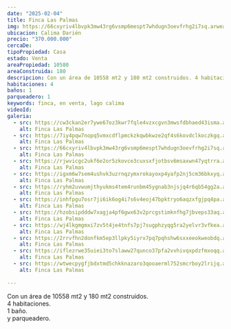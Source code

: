 ```yaml
---
date: "2025-02-04"
title: Finca Las Palmas
img: https://66cxyriv4lbvpk3mw43rg6vsmp6mespt7whdugn3oevfrhg2i7sq.arweave.net/94V8RRXiw1erbLc3E3qyY_zCSfP9jjoZu3EqWJzaR-U
ubicacion: Calima Darién
precio: "370.000.000"
cercaDe:
tipoPropiedad: Casa
estado: Venta
areaPropiedad: 10580
areaConstruida: 180
descripcion: Con un área de 10558 mt2 y 180 mt2 construidos. 4 habitaciones, 1 baño y parqueadero.
habitaciones: 4
baños: 1
parqueadero: 1
keywords: finca, en venta, lago calima
videoId: 
galeria:
  - src: https://cw3ckan2er7ywe67oz3kwr7fqle4vzxcgvn3mwsfdbhaed43isma.arweave.net/FbYlAbokf4sT33Z2q0flgsnK5uI1W7ZaRRhOAg-bRJg
    alt: Finca Las Palmas
  - src: https://7iy4pqw7nopq5vmxcdflpmckzkqwbkwze2qf4s6kovdclkoczkgq.arweave.net/-jHHwt9rnw7VlxDKt7BKyqFgqtkmoF5LynVGJanCyo0
    alt: Finca Las Palmas
  - src: https://66cxyriv4lbvpk3mw43rg6vsmp6mespt7whdugn3oevfrhg2i7sq.arweave.net/94V8RRXiw1erbLc3E3qyY_zCSfP9jjoZu3EqWJzaR-U
    alt: Finca Las Palmas
  - src: https://rjwvicgc2ukf6e2or5zkovce3cuxsxfjotbsv6msaxwn47yqtrra.arweave.net/im1UCMLVFF8TTo9yp1RE2Kl5XKl0wyr5kgXs3n8QnGI
    alt: Finca Las Palmas
  - src: https://igxm6w7sem4ushvk3uzrnqzymxrokayoxp4yafp2nj5cm36bkxyq.arweave.net/Qa7PW_IjOUkeqt0zFsM4ZeLlAw67-YAV-mp6Jm_BVfE
    alt: Finca Las Palmas
  - src: https://ryhm2uvwumjthyukms4tem4runbm45ygnab3njsjq4r6qb54gg2a.arweave.net/jg7NUrajEzPiimS5MjORo0LOdwZoA7amSYcj6Ae8MbQ
    alt: Finca Las Palmas
  - src: https://inhfpgu7osr7ji6ik6og4i7s6v4eoj47bpktryo6aqzxfgjpq4pa.arweave.net/Q05Xmp90o_SjyFecbiPy9XhHJ58L1Tjh3gQzcpkvhx4
    alt: Finca Las Palmas
  - src: https://hzobsipdddw7xagja4pf6gwx63v2prcgstimknfhg7jbveps33aq.arweave.net/PlwZIeMY7fuAyQceXxrX9uunxEaU0MU0pzfSGpHy3sE
    alt: Finca Las Palmas
  - src: https://wj4lkgmgmxi7zv5t4je4tnfs7pj7sugphzyqg5ra2yelvr3vfkea.arweave.net/sni1GYZl0fzXs-JJybSy-9P5UM8-cQN2INYIusd1Kog
    alt: Finca Las Palmas
  - src: https://2rrvfhn2donfkm5ep3llpky5iyrx7pq7pqhshw6sxxeeokweobdq.arweave.net/1GNSnbobmlUzpH7Wt6sdRiN_vh98DyPb0r3IRyrEcEc
    alt: Finca Las Palmas
  - src: https://iflezrwe35uiei3to7slaww27qunco37pfa2vvhivqxpdzfmxoqq.arweave.net/QVZMxsTfaIIjc3fksFra_CjRO395QarU6Kwu8eSsu6E
    alt: Finca Las Palmas
  - src: https://wtwecpygfjbdxtmd5chkknazaro3qooaerml752smcrboy2lrijq.arweave.net/tOxBPwYqQjvNg-iOpTQZBF24OcAkWL_3UmCiF2NLihM
    alt: Finca Las Palmas
    
---
```

Con un área de 10558 mt2 y 180 mt2 construidos.<br>
4 habitaciones.<br>
1 baño.<br>
y parqueadero. <br><br>